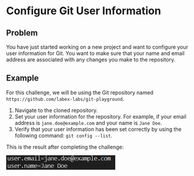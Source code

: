 # Configure Git User Information

## Problem

You have just started working on a new project and want to configure your user information for Git. You want to make sure that your name and email address are associated with any changes you make to the repository.

## Example

For this challenge, we will be using the Git repository named `https://github.com/labex-labs/git-playground`.

1. Navigate to the cloned repository.
2. Set your user information for the repository. For example, if your email address is `jane.doe@example.com` and your name is `Jane Doe`.
3. Verify that your user information has been set correctly by using the following command: `git config --list`.

This is the result after completing the challenge:

![<result>](./assets/challenge-config-user-step1-1.png)
